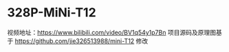 # 328P-MiNi-T12

视频地址：https://www.bilibili.com/video/BV1q54y1p7Bn
项目源码及原理图基于 https://github.com/jie326513988/mini-T12 修改
